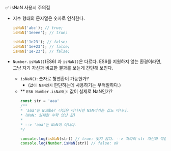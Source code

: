 ✅ isNaN 사용시 주의점

* 지수 형태의 문자열은 숫자로 인식한다.
  ```javascript
  isNaN('abc'); // true;
  isNaN('1eeee'); // true;

  isNaN('1e23'); // false;
  isNaN('1e+23'); // false;
  isNaN('1e-23'); // false;
  ```

* `Number.isNaN()`(ES6) 과 `isNaN()`은 다르다. ES6를 지원하지 않는 환경이라면, 그냥 자기 자신과 비교한 결과를 보는게 간단해 보인다.
  * `isNaN()`: 숫자로 형변환이 가능한가?
    * (`값이 NaN인지` 판단하는데 사용하기는 부적절하다.)
  * ** `ES6 Number.isNaN()`: 값이 실제로 NaN인가?
    ```javascript
    const str = 'aaa'
    /**
    * 'aaa'는 Number 타입은 아니지만 NaN이라는 값도 아니다.
    * (NaN: 실패한 수학 연산 값)
    * 
    * --> 'aaa'는 NaN이 아니다.
    */

    console.log(isNaN(str)) // true: 맞지 않다. --> 차라리 str 자신과 직접 비교하는 것이 맞다.
    console.log(Number.isNaN(str)) // false: ok
    ```